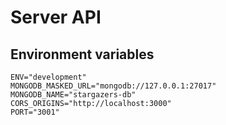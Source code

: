 # Server API

## Environment variables

```text
ENV="development"
MONGODB_MASKED_URL="mongodb://127.0.0.1:27017"
MONGODB_NAME="stargazers-db"
CORS_ORIGINS="http://localhost:3000"
PORT="3001"
```
